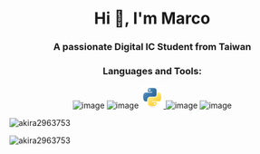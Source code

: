 <h1 align="center">Hi 👋, I'm Marco</h1>
<h3 align="center">A passionate Digital IC Student from Taiwan</h3>

<h3 align="center">Languages and Tools:</h3>
<p align="center"> 
  <a> 
    <img width="40" height="40" alt="image" src="https://github.com/user-attachments/assets/0b84688c-3f00-463e-9117-4ab6d2e93b0b" />  
  </a> 
  <a>
    <img width="40" height="40" alt="image" src="https://github.com/user-attachments/assets/eaa58c9d-1025-4531-aaeb-a7ddcf20a8dc" />
  </a>
  <a href="https://www.python.org" target="_blank" rel="noreferrer"> 
    <img src="https://raw.githubusercontent.com/devicons/devicon/master/icons/python/python-original.svg" alt="python" width="40" height="40"/> 
  </a>  
  <a>
    <img width="40" height="40" alt="image" src="https://github.com/user-attachments/assets/551c9652-3f21-46fe-951b-a9fca816a868" />
  </a>
  <a>
    <img width="40" height="40" alt="image" src="https://github.com/user-attachments/assets/be0f3001-f406-4434-a6ad-822f55f527ab" />
  </a>

</p>

<p>
  &nbsp;<img align="left" src="https://github-readme-stats.vercel.app/api?username=akira2963753&show_icons=true&locale=en&theme=tokyonight" alt="akira2963753" />
</p>  
<p>
  <img align="left" src="https://github-readme-stats.vercel.app/api/top-langs?username=akira2963753&show_icons=true&locale=en&layout=compact&theme=tokyonight" alt="akira2963753" />  
</p>  

  

